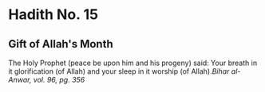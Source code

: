 Hadith No. 15
=============

Gift of Allah's Month
---------------------

The Holy Prophet (peace be upon him and his progeny) said: Your breath
in it glorification (of Allah) and your sleep in it worship (of
Allah).*Bihar al-Anwar, vol. 96, pg. 356*


